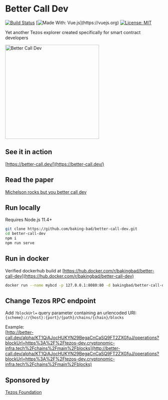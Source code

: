 # Better Call Dev
[![Build Status](https://travis-ci.org/baking-bad/better-call-dev.svg?branch=master)](https://travis-ci.org/baking-bad/better-call-dev)
[![Made With: Vue.js](https://img.shields.io/badge/vue-2.6.10-green.svg?)](https://vuejs.org)
[![License: MIT](https://img.shields.io/badge/License-MIT-yellow.svg)](https://opensource.org/licenses/MIT)

Yet another Tezos explorer created specifically for smart contract developers

<a target="_blank" href="https://twitter.com/cryyptt2/status/1147623668031348737"><img src="https://pbs.twimg.com/media/D-0tpCaWsAAnVBI.jpg" alt="Better Call Dev" width="300"/></a>

## See it in action
[https://better-call.dev/](https://better-call.dev/)

## Read the paper
[Michelson rocks but you better call dev](https://medium.com/coinmonks/michelson-rocks-but-you-better-call-dev-e23cd32a299a)

## Run locally
Requires Node.js 11.4+

```bash
git clone https://github.com/baking-bad/better-call-dev.git
cd better-call-dev
npm i
npm run serve
```

## Run in docker
Verified dockerhub build at [https://hub.docker.com/r/bakingbad/better-call-dev](https://hub.docker.com/r/bakingbad/better-call-dev)

```bash
docker run --name mybcd -p 127.0.0.1:8080:80 -d bakingbad/better-call-dev
```

## Change Tezos RPC endpoint

Add `?blockUrl=` query parameter containing an urlencoded URI:  
`{scheme}://{host}:{port}/{path}/chains/{chain}/blocks`  

Example:  
[http://better-call.dev/alpha/KT1QiAJocHUKYN29BegaCnCaSQ9FT2ZXGfuJ/operations?blockUrl=https%3A%2F%2Ftezos-dev.cryptonomic-infra.tech%2Fchains%2Fmain%2Fblocks](http://better-call.dev/alpha/KT1QiAJocHUKYN29BegaCnCaSQ9FT2ZXGfuJ/operations?blockUrl=https%3A%2F%2Ftezos-dev.cryptonomic-infra.tech%2Fchains%2Fmain%2Fblocks)

## Sponsored by
[Tezos Foundation](https://tezos.foundation/)
